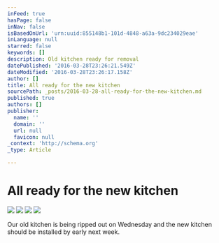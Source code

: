 ```yaml
---
inFeed: true
hasPage: false
inNav: false
isBasedOnUrl: 'urn:uuid:855148b1-101d-4848-a63a-9dc234029eae'
inLanguage: null
starred: false
keywords: []
description: Old kitchen ready for removal
datePublished: '2016-03-28T23:26:21.549Z'
dateModified: '2016-03-28T23:26:17.158Z'
author: []
title: All ready for the new kitchen
sourcePath: _posts/2016-03-28-all-ready-for-the-new-kitchen.md
published: true
authors: []
publisher:
  name: ''
  domain: ''
  url: null
  favicon: null
_context: 'http://schema.org'
_type: Article

---
```

# All ready for the new kitchen
![](https://the-grid-user-content.s3-us-west-2.amazonaws.com/96d5909a-b5e7-4094-949b-e249d728671d.png)
![](https://the-grid-user-content.s3-us-west-2.amazonaws.com/720d1cc5-9740-4143-9b73-4d921cf1586b.png)
![](https://the-grid-user-content.s3-us-west-2.amazonaws.com/179bd09b-baf3-460b-8462-5c1fdc4fdb7d.png)
![](https://the-grid-user-content.s3-us-west-2.amazonaws.com/b14b2afd-3627-4aec-94f8-b3b5e71e5994.png)

Our old kitchen is being ripped out on Wednesday and the new kitchen should be installed by early next week.